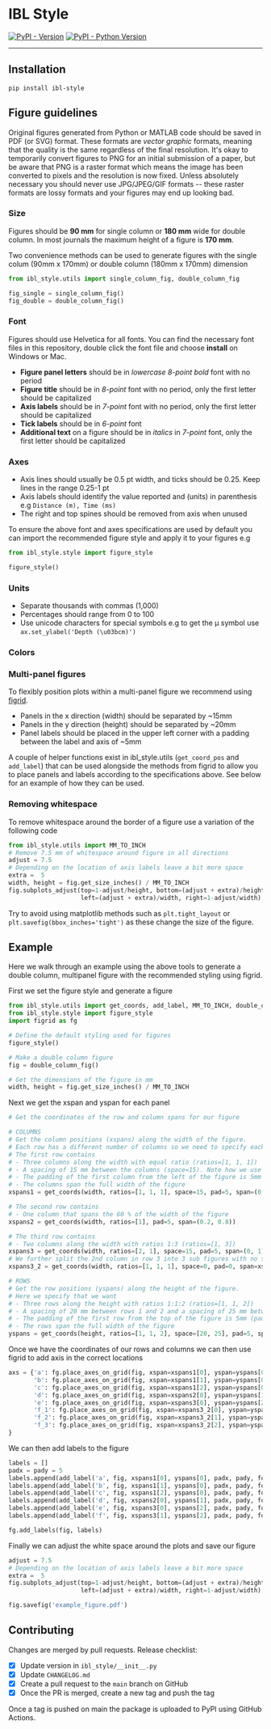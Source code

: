 # IBL Style

[![PyPI - Version](https://img.shields.io/pypi/v/ibl-style.svg)](https://pypi.org/project/ibl-style)
[![PyPI - Python Version](https://img.shields.io/pypi/pyversions/ibl-style.svg)](https://pypi.org/project/ibl-style)

-----

## Installation

```console
pip install ibl-style
```

## Figure guidelines

Original figures generated from Python or MATLAB code should be saved in PDF (or SVG) format. These formats are *vector graphic* formats, meaning that the quality is the same regardless of the final resolution. It's okay to temporarily convert figures to PNG for an initial submission of a paper, but be aware that PNG is a raster format which means the image has been converted to pixels and the resolution is now fixed. Unless absolutely necessary you should never use JPG/JPEG/GIF formats -- these raster formats are lossy formats and your figures may end up looking bad.

### Size

Figures should be **90 mm** for single column or **180 mm** wide for double column. In most journals the maximum height of a figure is **170 mm**.

Two convenience methods can be used to generate figures with the single colum (90mm x 170mm) or double column (180mm x 170mm) dimension

```python
from ibl_style.utils import single_column_fig, double_column_fig

fig_single = single_column_fig()
fig_double = double_column_fig()
```

### Font

Figures should use Helvetica for all fonts. You can find the necessary font files in this repository, double click the font file and choose **install** on Windows or Mac.

 - **Figure panel letters** should be in *lowercase* *8-point* *bold* font with no period
 - **Figure title** should be in *8-point* font with no period, only the first letter should be capitalized
 - **Axis labels** should be in *7-point* font with no period, only the first letter should be capitalized
 - **Tick labels** should be in *6-point* font
 - **Additional text** on a figure should be in *italics* in *7-point* font, only the first letter should be capitalized

### Axes

 - Axis lines should usually be 0.5 pt width, and ticks should be 0.25. Keep lines in the range 0.25-1 pt
 - Axis labels should identify the value reported and (units) in parenthesis e.g `Distance (m), Time (ms)`
 - The right and top spines should be removed from axis when unused

To ensure the above font and axes specifications are used by default you can import the recommended figure style
and apply it to your figures e.g

```python
from ibl_style.style import figure_style

figure_style()
```

### Units

 - Separate thousands with commas (1,000)
 - Percentages should range from 0 to 100
 - Use unicode characters for special symbols e.g to get the μ symbol use `ax.set_ylabel('Depth (\u03bcm)')`

### Colors


### Multi-panel figures
To flexibly position plots within a multi-panel figure we recommend using [figrid](https://github.com/dougollerenshaw/figrid).


- Panels in the x direction (width) should be separated by ~15mm
- Panels in the y direction (height) should be separated by ~20mm
- Panel labels should be placed in the upper left corner with a padding between the label and axis of ~5mm

A couple of helper functions exist in ibl_style.utils (`get_coord_pos` and `add_label`) that can be used alongside the 
methods from figrid to allow you to place panels and labels according to the specifications above. 
See below for an example of how they can be used.


### Removing whitespace
To remove whitespace around the border of a figure use a variation of the following code
```python
from ibl_style.utils import MM_TO_INCH
# Remove 7.5 mm of whitespace around figure in all directions
adjust = 7.5
# Depending on the location of axis labels leave a bit more space
extra =  5
width, height = fig.get_size_inches() / MM_TO_INCH
fig.subplots_adjust(top=1-adjust/height, bottom=(adjust + extra)/height, 
                    left=(adjust + extra)/width, right=1-adjust/width)
```
Try to avoid using matplotlib methods such as `plt.tight_layout` or `plt.savefig(bbox_inches='tight')`
as these change the size of the figure.

## Example
Here we walk through an example using the above tools to generate a double column,
multipanel figure with the recommended styling using figrid.

First we set the figure style and generate a figure

```python
from ibl_style.utils import get_coords, add_label, MM_TO_INCH, double_column_fig
from ibl_style.style import figure_style
import figrid as fg

# Define the default styling used for figures
figure_style()

# Make a double column figure
fig = double_column_fig()

# Get the dimensions of the figure in mm
width, height = fig.get_size_inches() / MM_TO_INCH
```
Next we get the xspan and yspan for each panel

```python
# Get the coordinates of the row and column spans for our figure

# COLUMNS
# Get the column positions (xspans) along the width of the figure. 
# Each row has a different number of columns so we need to specify each row one by one
# The first row contains
# - Three columns along the width with equal ratio (ratios=[1, 1, 1])
# - A spacing of 15 mm between the columns (space=15). Note how we use mm as the default unit
# - The padding of the first column from the left of the figure is 5mm (pad=5)
# - The columns span the full width of the figure
xspans1 = get_coords(width, ratios=[1, 1, 1], space=15, pad=5, span=(0, 1))

# The second row contains
# - One column that spans the 60 % of the width of the figure
xspans2 = get_coords(width, ratios=[1], pad=5, span=(0.2, 0.8))

# The third row contains 
# - Two columns along the width with ratios 1:3 (ratios=[1, 3])
xspans3 = get_coords(width, ratios=[2, 1], space=15, pad=5, span=(0, 1))
# We further split the 2nd column in row 3 into 3 sub figures with no spacing between them
xspans3_2 = get_coords(width, ratios=[1, 1, 1], space=0, pad=0, span=xspans3[1])

# ROWS
# Get the row positions (yspans) along the height of the figure. 
# Here we specify that we want 
# - Three rows along the height with ratios 1:1:2 (ratios=[1, 1, 2])
# - A spacing of 20 mm between rows 1 and 2 and a spacing of 25 mm between rows 2 and 3 the panels (space=[10, 15])
# - The padding of the first row from the top of the figure is 5mm (pad=5)
# - The rows span the full width of the figure
yspans = get_coords(height, ratios=[1, 1, 2], space=[20, 25], pad=5, span=(0, 1))
```

Once we have the coordinates of our rows and columns we can then use figrid to add axis in the correct locations
```python
axs = {'a': fg.place_axes_on_grid(fig, xspan=xspans1[0], yspan=yspans[0]),
       'b': fg.place_axes_on_grid(fig, xspan=xspans1[1], yspan=yspans[0]),
       'c': fg.place_axes_on_grid(fig, xspan=xspans1[2], yspan=yspans[0]),
       'd': fg.place_axes_on_grid(fig, xspan=xspans2[0], yspan=yspans[1]),
       'e': fg.place_axes_on_grid(fig, xspan=xspans3[0], yspan=yspans[2]),
       'f_1': fg.place_axes_on_grid(fig, xspan=xspans3_2[0], yspan=yspans[2]),
       'f_2': fg.place_axes_on_grid(fig, xspan=xspans3_2[1], yspan=yspans[2]),
       'f_3': fg.place_axes_on_grid(fig, xspan=xspans3_2[2], yspan=yspans[2]),
}
```
We can then add labels to the figure
```python
labels = []
padx = pady = 5
labels.append(add_label('a', fig, xspans1[0], yspans[0], padx, pady, fontsize=8))
labels.append(add_label('b', fig, xspans1[1], yspans[0], padx, pady, fontsize=8))
labels.append(add_label('c', fig, xspans1[2], yspans[0], padx, pady, fontsize=8))
labels.append(add_label('d', fig, xspans2[0], yspans[1], padx, pady, fontsize=8))
labels.append(add_label('e', fig, xspans3[0], yspans[2], padx, pady, fontsize=8))
labels.append(add_label('f', fig, xspans3[1], yspans[2], padx, pady, fontsize=8))

fg.add_labels(fig, labels)

```
Finally we can adjust the white space around the plots and save our figure

```python
adjust = 7.5
# Depending on the location of axis labels leave a bit more space
extra =  5
fig.subplots_adjust(top=1-adjust/height, bottom=(adjust + extra)/height, 
                    left=(adjust + extra)/width, right=1-adjust/width)

fig.savefig('example_figure.pdf')
```

## Contributing
Changes are merged by pull requests.
Release checklist:
- [x] Update version in `ibl_style/__init__.py`
- [x] Update `CHANGELOG.md`
- [x] Create a pull request to the `main` branch on GitHub
- [x] Once the PR is merged, create a new tag and push the tag

Once a tag is pushed on main the package is uploaded to PyPI using GitHub Actions.